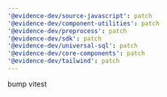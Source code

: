 ```yaml
---
'@evidence-dev/source-javascript': patch
'@evidence-dev/component-utilities': patch
'@evidence-dev/preprocess': patch
'@evidence-dev/sdk': patch
'@evidence-dev/universal-sql': patch
'@evidence-dev/core-components': patch
'@evidence-dev/tailwind': patch
---
```


bump vitest
